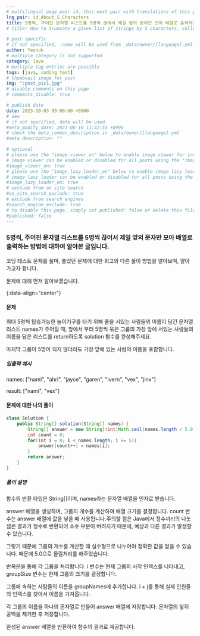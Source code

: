 ```yaml
---
# multilingual page pair id, this must pair with translations of this page. (This name must be unique)
lng_pair: id_About_5_Characters
title: 5명씩, 주어진 문자열 리스트를 5명씩 끊어서 제일 앞의 문자만 모아 배열로 출력하는 방법에 대하여(with.Java)
# title: How to truncate a given list of strings by 5 characters, collecting only the first character and outputting it to an array.

# post specific
# if not specified, .name will be used from _data/owner/[language].yml
author: Yeonuk
# multiple category is not supported
category: Java
# multiple tag entries are possible
tags: [java, coding test]
# thumbnail image for post
img: ":post_pic1.jpg"
# disable comments on this page
# comments_disable: true

# publish date
date: 2023-10-03 09:00:00 +0900
# seo
# if not specified, date will be used.
#meta_modify_date: 2021-08-10 11:32:53 +0900
# check the meta_common_description in _data/owner/[language].yml
#meta_description: ""

# optional
# please use the "image_viewer_on" below to enable image viewer for individual pages or posts (_posts/ or [language]/_posts folders).
# image viewer can be enabled or disabled for all posts using the "image_viewer_posts: true" setting in _data/conf/main.yml.
#image_viewer_on: true
# please use the "image_lazy_loader_on" below to enable image lazy loader for individual pages or posts (_posts/ or [language]/_posts folders).
# image lazy loader can be enabled or disabled for all posts using the "image_lazy_loader_posts: true" setting in _data/conf/main.yml.
#image_lazy_loader_on: true
# exclude from on site search
#on_site_search_exclude: true
# exclude from search engines
#search_engine_exclude: true
# to disable this page, simply set published: false or delete this file
#published: false
---
```


<!-- outline-start -->

### 5명씩, 주어진 문자열 리스트를 5명씩 끊어서 제일 앞의 문자만 모아 배열로 출력하는 방법에 대하여 알아본 글입니다.

코딩 테스트 문제를 풀며, 풀었던 문제에 대한 회고와 다른 풀이 방법을 알아보며, 알아가고자 합니다.

문제에 대해 먼저 알아보겠습니다.

{:data-align="center"}

<!-- outline-end -->

#### 문제

최대 5명씩 탑승가능한 놀이기구를 타기 위해 줄을 서있는 사람들의 이름이 담긴 문자열 리스트 names가 주어질 때, 앞에서 부터 5명씩 묶은 그룹의 가장 앞에 서있는 사람들의 이름을 담은 리스트를 return하도록 solution 함수를 완성해주세요.

마지막 그룹이 5명이 되지 않더라도 가장 앞에 있는 사람의 이름을 포함합니다.

##### 입출력 예시

names: ["nami", "ahri", "jayce", "garen", "ivern", "vex", "jinx"]

result: ["nami", "vex"]

<!-- | start_num | end_num | result |
| --------- | ------- | ------ |
| 10        | 3       | 0      | -->

#### 문제에 대한 나의 풀이

```java
class Solution {
    public String[] solution(String[] names) {
        String[] answer = new String[(int)Math.ceil(names.length / 5.0)];
        int count = 0;
        for(int i = 0; i < names.length; i += 5){
            answer[count++] = names[i];
        }
        return answer;
    }
}
```

##### 풀이 설명

함수의 반환 타입은 String[]이며, names라는 문자열 배열을 인자로 받습니다.

answer 배열을 생성하며, 그룹의 개수를 계산하여 배열 크기를 결정합니다. count 변수는 answer 배열에 값을 넣을 때 사용됩니다.주의할 점은 Java에서 정수끼리의 나눗셈은 결과가 정수로 반환되어 소수 부분이 버려지기 때문에, 예상과 다른 결과가 발생할 수 있습니다.

그렇기 때문에 그룹의 개수를 계산할 때 실수형으로 나누어야 정확한 값을 얻을 수 있습니다. 때문에 5.0으로 올림처리를 해주었습니다.

반복문을 통해 각 그룹을 처리합니다. i 변수는 현재 그룹의 시작 인덱스를 나타내고, groupSize 변수는 현재 그룹의 크기를 결정합니다.

그룹에 속하는 사람들의 이름을 groupNames에 추가합니다. i + j를 통해 실제 인원들의 인덱스를 찾아서 이름을 가져옵니다.

각 그룹의 이름을 하나의 문자열로 만들어 answer 배열에 저장합니다. 문자열의 앞뒤 공백을 제거한 후 저장합니다.

완성된 answer 배열을 반환하여 함수의 결과로 제공합니다.
